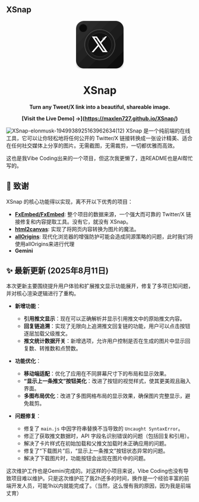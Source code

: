 ## XSnap

<div align="center">
  <img src="assets/favicon.svg" alt="XSnap Logo" width="128">
  <h1>XSnap</h1>
  <p><strong>Turn any Tweet/X link into a beautiful, shareable image.</strong></p>
</div>

<div align="center">

**[Visit the Live Demo] →](https://maxlen727.github.io/XSnap/)**

</div>

![XSnap-elonmusk-1949938925163962634(12)](https://maxlen727.github.io/picx-images-hosting/XSnap-elonmusk-1949938925163962634(12).96a1x9y3e7.webp)
XSnap 是一个纯前端的在线工具，它可以让你轻松地将任何公开的 Twitter/X 链接转换成一张设计精美、适合在任何社交媒体上分享的图片。无需截图，无需裁剪，一切都优雅而高效。

这也是我Vibe Coding出来的一个项目，但这次我更懒了，连README也是AI帮忙写的。

## 🙏 致谢

XSnap 的核心功能得以实现，离不开以下优秀的项目：

*   **[FxEmbed/FxEmbed](https://github.com/FxEmbed/FxEmbed)**: 整个项目的数据来源，一个强大而可靠的 Twitter/X 链接修复和内容提取工具。没有它，就没有 XSnap。
*   **[html2canvas](https://github.com/niklasvh/html2canvas)**: 实现了将网页内容转换为图片的魔法。
*   **[allOrigins](https://github.com/gnuns/allorigins)**: 现代化浏览器的增强防护可能会造成同源策略的问题，此时我们将使用allOrigins来进行代理
*   **Gemini**

## ✨ 最新更新 (2025年8月11日)

本次更新主要围绕提升用户体验和扩展推文显示功能展开，修复了多项已知问题，并对核心渲染逻辑进行了重构。

*   **新增功能**：
    *   **引用推文显示**：现在可以正确解析并显示引用推文中的原始推文内容。
    *   **回复链追溯**：实现了无限向上追溯推文回复链的功能，用户可以点击按钮逐层加载父级推文。
    *   **推文统计数据开关**：新增选项，允许用户控制是否在生成的图片中显示回复数、转推数和点赞数。

*   **功能优化**：
    *   **移动端适配**：优化了应用在不同屏幕尺寸下的布局和显示效果。
    *   **“显示上一条推文”按钮美化**：改进了按钮的视觉样式，使其更美观且融入界面。
    *   **多图布局优化**：改进了多图网格布局的显示效果，确保图片完整显示，避免裁剪。

*   **问题修复**：
    *   修复了 `main.js` 中因字符串替换不当导致的 `Uncaught SyntaxError`。
    *   修正了获取推文数据时，API 字段名识别错误的问题（包括回复和引用）。
    *   解决了卡片样式在初始加载和父推文加载时未正确应用的问题。
    *   修复了“下载图片”后，“显示上一条推文”按钮状态异常的问题。
    *   解决了下载图片时，功能按钮会出现在图片中的问题。

这次维护工作也是Gemini完成的。对这样的小项目来说，Vibe Coding也没有导致项目难以维护。只是这次维护花了我2h还多的时间，换作是一个经验丰富的前端开发人员，可能1h以内就能完成了。（当然，这么慢有我的原因，因为我是前端丈育）
